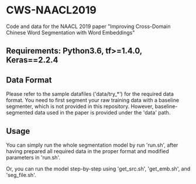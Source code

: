 # CWS-NAACL2019
Code and data for the NAACL 2019 paper "Improving Cross-Domain Chinese Word Segmentation with Word Embeddings"

## Requirements: Python3.6, tf>=1.4.0, Keras==2.2.4

## Data Format
Please refer to the sample datafiles ('data/try_\*') for the required data format.
You need to first segment your raw training data with a baseline segmenter, which is not provided in this repository. However, baseline-segmented data used in the paper is provided under the 'data' path.

## Usage
You can simply run the whole segmentation model by run 'run.sh', after having prepared all required data in the proper format and modified parameters in 'run.sh'.

Or, you can run the model step-by-step using 'get_src.sh', 'get_emb.sh', and 'seg_file.sh'.

